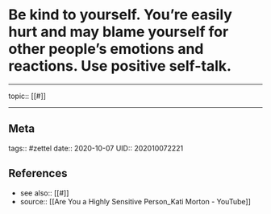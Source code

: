 # Be kind to yourself. You’re easily hurt and may blame yourself for other people’s emotions and reactions. Use positive self-talk.

---

topic:: [[#]]



---
## Meta
tags:: #zettel
date:: 2020-10-07
UID:: 202010072221
## References
- see also:: [[#]]
- source:: [[Are You a Highly Sensitive Person_Kati Morton - YouTube]]